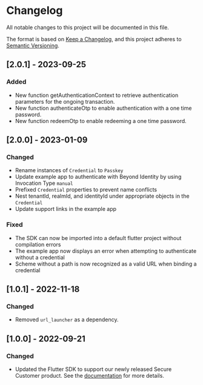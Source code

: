 # Changelog

All notable changes to this project will be documented in this file.

The format is based on [Keep a Changelog](https://keepachangelog.com/en/1.0.0/),
and this project adheres to [Semantic Versioning](https://semver.org/spec/v2.0.0.html).

## [2.0.1] - 2023-09-25

### Added

- New function getAuthenticationContext to retrieve authentication parameters for the ongoing transaction.
- New function authenticateOtp to enable authentication with a one time password.
- New function redeemOtp to enable redeeming a one time password.

## [2.0.0] - 2023-01-09

### Changed

- Rename instances of `Credential` to `Passkey`
- Update example app to authenticate with Beyond Identity by using Invocation Type `manual`
- Prefixed `Credential` properties to prevent name conflicts
- Nest tenantId, realmId, and identityId under appropriate objects in the `Credential`
- Update support links in the example app

### Fixed

- The SDK can now be imported into a default flutter project without compilation errors
- The example app now displays an error when attempting to authenticate without a credential
- Scheme without a path is now recognized as a valid URL when binding a credential

## [1.0.1] - 2022-11-18

### Changed

- Removed `url_launcher` as a dependency.

## [1.0.0] - 2022-09-21

### Changed

- Updated the Flutter SDK to support our newly released Secure Customer product. See the [documentation](https://developer.beyondidentity.com) for more details.
